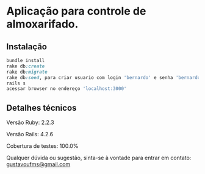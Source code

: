 # Aplicação para controle de almoxarifado.


## Instalação


```ruby
bundle install
rake db:create
rake db:migrate
rake db:seed, para criar usuario com login 'bernardo' e senha 'bernardo123'.
rails s
acessar browser no endereço 'localhost:3000'
```

## Detalhes técnicos

Versão Ruby: 2.2.3

Versão Rails: 4.2.6

Cobertura de testes: 100.0%


Qualquer dúvida ou sugestão, sinta-se à vontade para entrar em contato: gustavoufms@gmail.com
